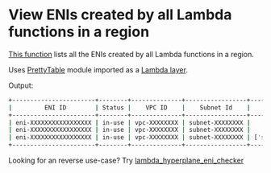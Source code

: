# View ENIs created by all Lambda functions in a region

[This function](lambda_created_enis.py) lists all the ENIs created by all Lambda functions in a region.

Uses [PrettyTable](https://pypi.org/project/PrettyTable/) module imported as a [Lambda layer](/lambda-layer/prettyTable.zip).

Output:

```bash
+-----------------------+--------+--------------+-----------------+-----------------------------------------------+
|         ENI ID        | Status |    VPC ID    |    Subnet Id    |                Security Groups                |
+-----------------------+--------+--------------+-----------------+-----------------------------------------------+
| eni-XXXXXXXXXXXXXXXXX | in-use | vpc-XXXXXXXX | subnet-XXXXXXXX |                ['sg-XXXXXXXX']                |
| eni-XXXXXXXXXXXXXXXXX | in-use | vpc-XXXXXXXX | subnet-XXXXXXXX |         ['sg-XXXXXXXX', 'sg-XXXXXXXX']        |
| eni-XXXXXXXXXXXXXXXXX | in-use | vpc-XXXXXXXX | subnet-XXXXXXXX | ['sg-XXXXXXXX', 'sg-XXXXXXXX', 'sg-XXXXXXXX'] |
+-----------------------+--------+--------------+-----------------+-----------------------------------------------+
```

Looking for an reverse use-case? Try [lambda_hyperplane_eni_checker](../lambda_hyperplane_eni_checker/)

